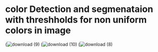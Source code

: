 
# color Detection and segmenataion with threshholds for non uniform colors in image
(![download (9)](https://user-images.githubusercontent.com/45369296/112512013-4149da00-8d93-11eb-8d93-1a5151a309b0.png)
(![download (10)](https://user-images.githubusercontent.com/45369296/112512118-5e7ea880-8d93-11eb-8b98-5649eaaa2359.png)
(![download (8)](https://user-images.githubusercontent.com/45369296/112512053-50308c80-8d93-11eb-8a7e-dfad58b61f27.png)

